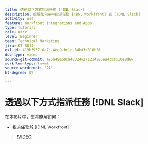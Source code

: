 ```yaml
---
title: 透過以下方式指派任務 [!DNL Slack]
description: 瞭解如何在中指派任務 [!DNL Workfront] 到 [!DNL Slack]
activity: use
feature: Workfront Integrations and Apps
type: Tutorial
role: User
level: Beginner
team: Technical Marketing
jira: KT-8817
exl-id: 419b3937-0a7c-4ee9-bc1c-34b03d818b3f
doc-type: video
source-git-commit: a25a49e59ca483246271214886ea4dc9c10e8d66
workflow-type: tm+mt
source-wordcount: '24'
ht-degree: 0%

---
```


# 透過以下方式指派任務 [!DNL Slack]

在本影片中，您將瞭解如何：

* 指派任務於 [!DNL Workfront]

>[!VIDEO](https://video.tv.adobe.com/v/335117/?quality=12&learn=on)
